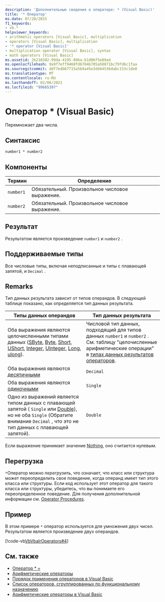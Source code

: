 ```yaml
---
description: 'Дополнительные сведения о операторе: * (Visual Basic)'
title: '* Оператор'
ms.date: 07/20/2015
f1_keywords:
- vb.*
helpviewer_keywords:
- arithmetic operators [Visual Basic], multiplication
- operators [Visual Basic], multiplication
- '* operator [Visual Basic]'
- multiplication operator [Visual Basic], syntax
- math operators [Visual Basic]
ms.assetid: 2b210382-99da-4195-89ba-b1d06f5e89ad
ms.openlocfilehash: 9a9f7eff9468fd6784b705a50871bc79fd6c1faa
ms.sourcegitcommit: ddf7edb67715a5b9a45e3dd44536dabc153c1de0
ms.translationtype: MT
ms.contentlocale: ru-RU
ms.lasthandoff: 02/06/2021
ms.locfileid: "99665397"
---
```

# <a name="-operator-visual-basic"></a>Оператор * (Visual Basic)

Перемножает два числа.  
  
## <a name="syntax"></a>Синтаксис  
  
```vb  
number1 * number2  
```  
  
## <a name="parts"></a>Компоненты  
  
|Термин|Определение|  
|---|---|  
|`number1`|Обязательный. Произвольное числовое выражение.|  
|`number2`|Обязательный. Произвольное числовое выражение.|  
  
## <a name="result"></a>Результат  

 Результатом является произведение `number1` и `number2` .  
  
## <a name="supported-types"></a>Поддерживаемые типы  

 Все числовые типы, включая неподписанные и типы с плавающей запятой, и `Decimal` .  
  
## <a name="remarks"></a>Remarks  

 Тип данных результата зависит от типов операндов. В следующей таблице показано, как определяется тип данных результата.  
  
|Типы данных операндов|Тип данных результата|  
|---|---|  
|Оба выражения являются целочисленными типами данных ([SByte](../data-types/sbyte-data-type.md), [Byte](../data-types/byte-data-type.md), [Short](../data-types/short-data-type.md), [UShort](../data-types/ushort-data-type.md), [Integer](../data-types/integer-data-type.md), [UInteger](../data-types/uinteger-data-type.md), [Long](../data-types/long-data-type.md), [ulong](../data-types/ulong-data-type.md)).|Числовой тип данных, подходящий для типов данных `number1` и `number2` . См. таблицу "целочисленные арифметические операции" в [типах данных результатов операторов](data-types-of-operator-results.md).|  
|Оба выражения являются [десятичными](../data-types/decimal-data-type.md)|`Decimal`|  
|Оба выражения являются [одиночными](../data-types/single-data-type.md)|`Single`|  
|Одно из выражений является типом данных с плавающей запятой ( `Single` или [Double](../data-types/double-data-type.md)), но не оба `Single` (Обратите внимание `Decimal` , что это не тип данных с плавающей запятой).|`Double`|  
  
 Если выражение принимает значение [Nothing](../nothing.md), оно считается нулевым.  
  
## <a name="overloading"></a>Перегрузка  

 `*`Оператор можно *перегрузить*, что означает, что класс или структура может переопределить свое поведение, когда операнд имеет тип этого класса или структуры. Если код использует этот оператор для такого класса или структуры, убедитесь, что вы понимаете его переопределенное поведение. Для получения дополнительной информации см. [Operator Procedures](../../programming-guide/language-features/procedures/operator-procedures.md).  
  
## <a name="example"></a>Пример  

 В этом примере `*` оператор используется для умножения двух чисел. Результатом является произведение двух операндов.  
  
 [!code-vb[VbVbalrOperators#4](~/samples/snippets/visualbasic/VS_Snippets_VBCSharp/VbVbalrOperators/VB/Class1.vb#4)]  
  
## <a name="see-also"></a>См. также

- [Оператор * =](multiplication-assignment-operator.md)
- [Арифметические операторы](arithmetic-operators.md)
- [Порядок применения операторов в Visual Basic](operator-precedence.md)
- [Список операторов, сгруппированных по функциональному назначению](operators-listed-by-functionality.md)
- [Арифметические операторы в Visual Basic](../../programming-guide/language-features/operators-and-expressions/arithmetic-operators.md)
